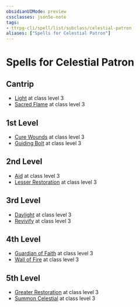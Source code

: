 ```yaml
---
obsidianUIMode: preview
cssclasses: json5e-note
tags:
- ttrpg-cli/spell/list/subclass/celestial-patron
aliases: ["Spells for Celestial Patron"]
---
```

# Spells for Celestial Patron

## Cantrip

- [Light](light-xphb "XPHB") at class level 3
- [Sacred Flame](sacred-flame-xphb "XPHB") at class level 3

## 1st Level

- [Cure Wounds](cure-wounds-xphb "XPHB") at class level 3
- [Guiding Bolt](guiding-bolt-xphb "XPHB") at class level 3

## 2nd Level

- [Aid](aid-xphb "XPHB") at class level 3
- [Lesser Restoration](lesser-restoration-xphb "XPHB") at class level 3

## 3rd Level

- [Daylight](daylight-xphb "XPHB") at class level 3
- [Revivify](revivify-xphb "XPHB") at class level 3

## 4th Level

- [Guardian of Faith](guardian-of-faith-xphb "XPHB") at class level 3
- [Wall of Fire](wall-of-fire-xphb "XPHB") at class level 3

## 5th Level

- [Greater Restoration](greater-restoration-xphb "XPHB") at class level 3
- [Summon Celestial](summon-celestial-xphb "XPHB") at class level 3